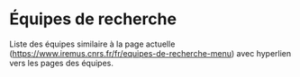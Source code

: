 # Équipes de recherche

Liste des équipes similaire à la page actuelle (https://www.iremus.cnrs.fr/fr/equipes-de-recherche-menu) avec hyperlien vers les pages des équipes.
